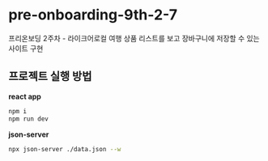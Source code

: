 # pre-onboarding-9th-2-7

프리온보딩 2주차 - 라이크어로컬 여행 상품 리스트를 보고 장바구니에 저장할 수 있는 사이트 구현

## 프로젝트 실행 방법

**react app**

```bash
npm i
npm run dev
```

**json-server**

```bash
npx json-server ./data.json --w
```
